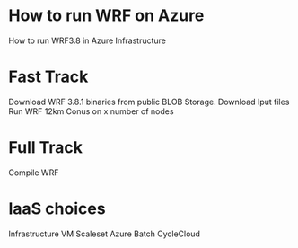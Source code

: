 # How to run WRF on Azure
How to run WRF3.8 in Azure Infrastructure

# Fast Track 
Download WRF 3.8.1 binaries from public BLOB Storage. 
Download Iput files
Run WRF 12km Conus on x number of nodes

# Full Track
Compile WRF

# IaaS choices 
Infrastructure 
VM Scaleset
Azure Batch
CycleCloud



